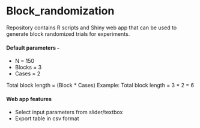 # Block_randomization

Repository contains R scripts and Shiny web app that can be used to generate block randomized trials for experiments.

#### Default parameters -

* N = 150
* Blocks = 3
* Cases = 2

Total block length = (Block * Cases)
Example: Total block length = 3 * 2 = 6

#### Web app features

* Select input parameters from slider/textbox
* Export table in csv format

